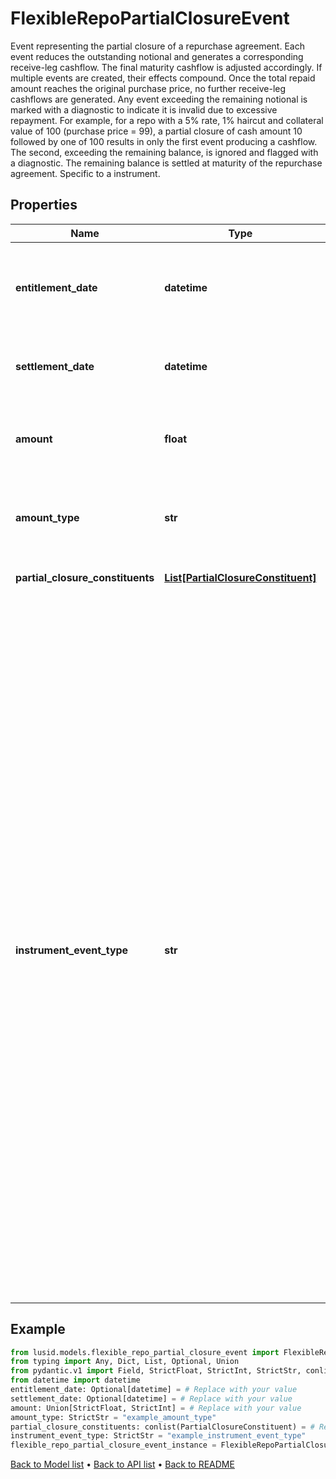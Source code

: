 # FlexibleRepoPartialClosureEvent

Event representing the partial closure of a repurchase   agreement. Each event reduces the outstanding notional   and generates a corresponding receive-leg cashflow. The   final maturity cashflow is adjusted accordingly.  If multiple events are created, their effects compound.   Once the total repaid amount reaches the original purchase   price, no further receive-leg cashflows are generated. Any   event exceeding the remaining notional is marked with a   diagnostic to indicate it is invalid due to excessive repayment.  For example, for a repo with a 5% rate, 1% haircut and   collateral value of 100 (purchase price = 99), a partial   closure of cash amount 10 followed by one of 100 results in   only the first event producing a cashflow. The second,   exceeding the remaining balance, is ignored and flagged   with a diagnostic. The remaining balance is settled at   maturity of the repurchase agreement.  Specific to a  instrument.
## Properties
Name | Type | Description | Notes
------------ | ------------- | ------------- | -------------
**entitlement_date** | **datetime** | Required property.  The date on which the counterparties become entitled   to exchange cash as part of a partial closure of the   repurchase agreement. The date must be before or on   the settlement date, and on or before the maturity   date of the repo. | [optional] 
**settlement_date** | **datetime** | Required property.  The date on which the exchange of cash is settled.   The date must be on or after the entitlement date,  and on or before the maturity date of the repo. | [optional] 
**amount** | **float** | The amount of cash to be exchanged as part of a partial closure of the repurchase agreement.  Either the absolute cash amount or a percentage of the remaining amount,  depending on the AmountType. | 
**amount_type** | **str** | AmountType of the cash amount to be exchanged as part of a partial closure of the repurchase agreement.  Either percentage or absolute cash amount.    Supported string (enumeration) values are: [Percentage, Units]. | 
**partial_closure_constituents** | [**List[PartialClosureConstituent]**](PartialClosureConstituent.md) | List of the collateral instruments involved in this partial closure, along with how they are affected. | 
**instrument_event_type** | **str** | The Type of Event. The available values are: TransitionEvent, InformationalEvent, OpenEvent, CloseEvent, StockSplitEvent, BondDefaultEvent, CashDividendEvent, AmortisationEvent, CashFlowEvent, ExerciseEvent, ResetEvent, TriggerEvent, RawVendorEvent, InformationalErrorEvent, BondCouponEvent, DividendReinvestmentEvent, AccumulationEvent, BondPrincipalEvent, DividendOptionEvent, MaturityEvent, FxForwardSettlementEvent, ExpiryEvent, ScripDividendEvent, StockDividendEvent, ReverseStockSplitEvent, CapitalDistributionEvent, SpinOffEvent, MergerEvent, FutureExpiryEvent, SwapCashFlowEvent, SwapPrincipalEvent, CreditPremiumCashFlowEvent, CdsCreditEvent, CdxCreditEvent, MbsCouponEvent, MbsPrincipalEvent, BonusIssueEvent, MbsPrincipalWriteOffEvent, MbsInterestDeferralEvent, MbsInterestShortfallEvent, TenderEvent, CallOnIntermediateSecuritiesEvent, IntermediateSecuritiesDistributionEvent, OptionExercisePhysicalEvent, OptionExerciseCashEvent, ProtectionPayoutCashFlowEvent, TermDepositInterestEvent, TermDepositPrincipalEvent, EarlyRedemptionEvent, FutureMarkToMarketEvent, AdjustGlobalCommitmentEvent, ContractInitialisationEvent, DrawdownEvent, LoanInterestRepaymentEvent, UpdateDepositAmountEvent, LoanPrincipalRepaymentEvent, DepositInterestPaymentEvent, DepositCloseEvent, LoanFacilityContractRolloverEvent, RepurchaseOfferEvent, RepoPartialClosureEvent, RepoCashFlowEvent, FlexibleRepoInterestPaymentEvent, FlexibleRepoCashFlowEvent, FlexibleRepoCollateralEvent, ConversionEvent, FlexibleRepoPartialClosureEvent | 
## Example

```python
from lusid.models.flexible_repo_partial_closure_event import FlexibleRepoPartialClosureEvent
from typing import Any, Dict, List, Optional, Union
from pydantic.v1 import Field, StrictFloat, StrictInt, StrictStr, conlist, constr, validator
from datetime import datetime
entitlement_date: Optional[datetime] = # Replace with your value
settlement_date: Optional[datetime] = # Replace with your value
amount: Union[StrictFloat, StrictInt] = # Replace with your value
amount_type: StrictStr = "example_amount_type"
partial_closure_constituents: conlist(PartialClosureConstituent) = # Replace with your value
instrument_event_type: StrictStr = "example_instrument_event_type"
flexible_repo_partial_closure_event_instance = FlexibleRepoPartialClosureEvent(entitlement_date=entitlement_date, settlement_date=settlement_date, amount=amount, amount_type=amount_type, partial_closure_constituents=partial_closure_constituents, instrument_event_type=instrument_event_type)

```

[Back to Model list](../README.md#documentation-for-models) &#8226; [Back to API list](../README.md#documentation-for-api-endpoints) &#8226; [Back to README](../README.md)

